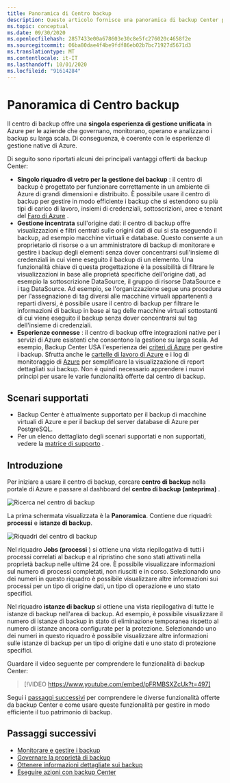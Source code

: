```yaml
---
title: Panoramica di Centro backup
description: Questo articolo fornisce una panoramica di backup Center per Azure.
ms.topic: conceptual
ms.date: 09/30/2020
ms.openlocfilehash: 2857433e00a678603e30c8e5fc276020c4658f2e
ms.sourcegitcommit: 06ba80dae4f4be9fdf86eb02b7bc71927d5671d3
ms.translationtype: MT
ms.contentlocale: it-IT
ms.lasthandoff: 10/01/2020
ms.locfileid: "91614284"
---
```

# <a name="overview-of-backup-center"></a>Panoramica di Centro backup

Il centro di backup offre una **singola esperienza di gestione unificata** in Azure per le aziende che governano, monitorano, operano e analizzano i backup su larga scala. Di conseguenza, è coerente con le esperienze di gestione native di Azure.

Di seguito sono riportati alcuni dei principali vantaggi offerti da backup Center:

* **Singolo riquadro di vetro per la gestione dei backup** : il centro di backup è progettato per funzionare correttamente in un ambiente di Azure di grandi dimensioni e distribuito. È possibile usare il centro di backup per gestire in modo efficiente i backup che si estendono su più tipi di carico di lavoro, insiemi di credenziali, sottoscrizioni, aree e tenant del [Faro di Azure](https://docs.microsoft.com/azure/lighthouse/overview) .
* **Gestione incentrata** sull'origine dati: il centro di backup offre visualizzazioni e filtri centrati sulle origini dati di cui si sta eseguendo il backup, ad esempio macchine virtuali e database. Questo consente a un proprietario di risorse o a un amministratore di backup di monitorare e gestire i backup degli elementi senza dover concentrarsi sull'insieme di credenziali in cui viene eseguito il backup di un elemento. Una funzionalità chiave di questa progettazione è la possibilità di filtrare le visualizzazioni in base alle proprietà specifiche dell'origine dati, ad esempio la sottoscrizione DataSource, il gruppo di risorse DataSource e i tag DataSource. Ad esempio, se l'organizzazione segue una procedura per l'assegnazione di tag diversi alle macchine virtuali appartenenti a reparti diversi, è possibile usare il centro di backup per filtrare le informazioni di backup in base ai tag delle macchine virtuali sottostanti di cui viene eseguito il backup senza dover concentrarsi sul tag dell'insieme di credenziali.
* **Esperienze connesse** : il centro di backup offre integrazioni native per i servizi di Azure esistenti che consentono la gestione su larga scala. Ad esempio, Backup Center USA l'esperienza dei [criteri di Azure](https://docs.microsoft.com/azure/governance/policy/overview) per gestire i backup. Sfrutta anche le [cartelle di lavoro di Azure](https://docs.microsoft.com/azure/azure-monitor/platform/workbooks-overview) e i log di monitoraggio di [Azure](https://docs.microsoft.com/azure/azure-monitor/platform/data-platform-logs) per semplificare la visualizzazione di report dettagliati sui backup. Non è quindi necessario apprendere i nuovi principi per usare le varie funzionalità offerte dal centro di backup.

## <a name="supported-scenarios"></a>Scenari supportati

* Backup Center è attualmente supportato per il backup di macchine virtuali di Azure e per il backup del server database di Azure per PostgreSQL.
* Per un elenco dettagliato degli scenari supportati e non supportati, vedere la [matrice di supporto](backup-center-support-matrix.md) .

## <a name="get-started"></a>Introduzione

Per iniziare a usare il centro di backup, cercare **centro di backup** nella portale di Azure e passare al dashboard del **centro di backup (anteprima)** .

![Ricerca nel centro di backup](./media/backup-center-overview/backup-center-search.png)

La prima schermata visualizzata è la **Panoramica**. Contiene due riquadri: **processi** e **istanze di backup**.

![Riquadri del centro di backup](./media/backup-center-overview/backup-center-overview-widgets.png)

Nel riquadro **Jobs (processi** ) si ottiene una vista riepilogativa di tutti i processi correlati al backup e al ripristino che sono stati attivati nella proprietà backup nelle ultime 24 ore. È possibile visualizzare informazioni sul numero di processi completati, non riusciti e in corso. Selezionando uno dei numeri in questo riquadro è possibile visualizzare altre informazioni sui processi per un tipo di origine dati, un tipo di operazione e uno stato specifici.

Nel riquadro **istanze di backup** si ottiene una vista riepilogativa di tutte le istanze di backup nell'area di backup. Ad esempio, è possibile visualizzare il numero di istanze di backup in stato di eliminazione temporanea rispetto al numero di istanze ancora configurate per la protezione. Selezionando uno dei numeri in questo riquadro è possibile visualizzare altre informazioni sulle istanze di backup per un tipo di origine dati e uno stato di protezione specifici.

Guardare il video seguente per comprendere le funzionalità di backup Center:

> [!VIDEO https://www.youtube.com/embed/pFRMBSXZcUk?t=497]

Segui i [passaggi successivi](#next-steps) per comprendere le diverse funzionalità offerte da backup Center e come usare queste funzionalità per gestire in modo efficiente il tuo patrimonio di backup.

## <a name="next-steps"></a>Passaggi successivi

* [Monitorare e gestire i backup](backup-center-monitor-operate.md)
* [Governare la proprietà di backup](backup-center-govern-environment.md)
* [Ottenere informazioni dettagliate sui backup](backup-center-obtain-insights.md)
* [Eseguire azioni con backup Center](backup-center-actions.md)
